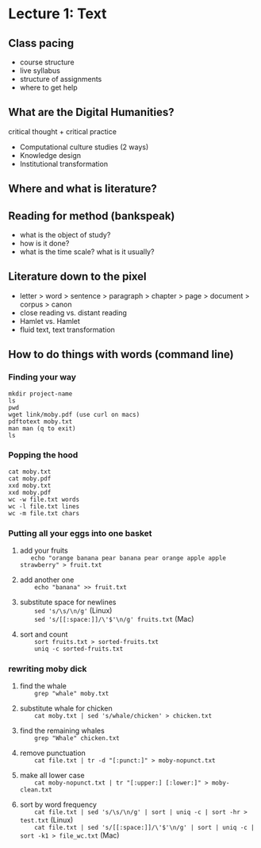 # Lecture 1: Text

## Class pacing

- course structure
- live syllabus
- structure of assignments
- where to get help

## What are the Digital Humanities?

critical thought + critical practice

- Computational culture studies (2 ways)
- Knowledge design
- Institutional transformation

## Where and what is literature?

## Reading for method (bankspeak)

- what is the object of study?
- how is it done?
- what is the time scale? what is it usually?

## Literature down to the pixel

- letter > word > sentence > paragraph > chapter > page > document > corpus >
canon
- close reading vs. distant reading
- Hamlet vs. Hamlet
- fluid text, text transformation

## How to do things with words (command line)

### Finding your way
```
mkdir project-name
ls
pwd
wget link/moby.pdf (use curl on macs)
pdftotext moby.txt
man man (q to exit)
ls
```

### Popping the hood
```
cat moby.txt
cat moby.pdf
xxd moby.txt
xxd moby.pdf
wc -w file.txt words
wc -l file.txt lines
wc -m file.txt chars
```

### Putting all your eggs into one basket

1. add your fruits  
`   echo "orange banana pear banana pear orange apple apple strawberry" >
fruit.txt`

2. add another one  
`    echo "banana" >> fruit.txt`

3. substitute space for newlines   
`    sed 's/\s/\n/g'` (Linux)  
`    sed 's/[[:space:]]/\'$'\n/g' fruits.txt` (Mac)  

4. sort and count  
`    sort fruits.txt > sorted-fruits.txt`  
`    uniq -c sorted-fruits.txt`  

### rewriting moby dick  

1. find the whale  
`    grep "whale" moby.txt`

2. substitute whale for chicken  
`    cat moby.txt | sed 's/whale/chicken' > chicken.txt`

3. find the remaining whales  
`    grep "Whale" chicken.txt`

4. remove punctuation  
`    cat file.txt | tr -d "[:punct:]" > moby-nopunct.txt`

5. make all lower case  
`    cat moby-nopunct.txt | tr "[:upper:] [:lower:]" > moby-clean.txt`

6. sort by word frequency  
`    cat file.txt | sed 's/\s/\n/g' | sort | uniq -c | sort -hr > test.txt`
(Linux)  
`    cat file.txt | sed 's/[[:space:]]/\'$'\n/g' | sort | uniq -c | sort -k1 >
file_wc.txt` (Mac)
